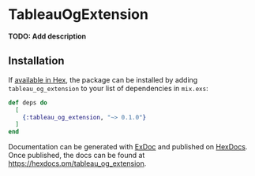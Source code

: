 # TableauOgExtension

**TODO: Add description**

## Installation

If [available in Hex](https://hex.pm/docs/publish), the package can be installed
by adding `tableau_og_extension` to your list of dependencies in `mix.exs`:

```elixir
def deps do
  [
    {:tableau_og_extension, "~> 0.1.0"}
  ]
end
```

Documentation can be generated with [ExDoc](https://github.com/elixir-lang/ex_doc)
and published on [HexDocs](https://hexdocs.pm). Once published, the docs can
be found at <https://hexdocs.pm/tableau_og_extension>.

